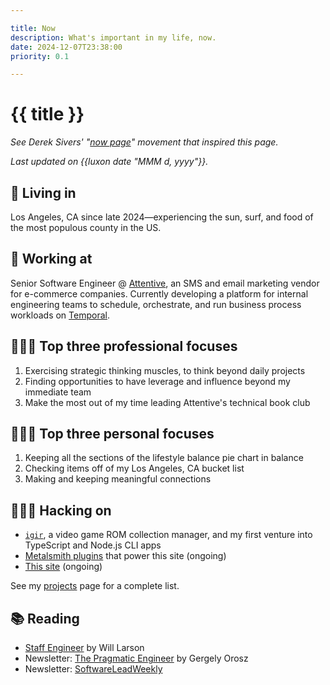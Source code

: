 ```yaml
---

title: Now
description: What's important in my life, now.
date: 2024-12-07T23:38:00
priority: 0.1

---
```


# {{ title }}

_See Derek Sivers' "[now page](https://nownownow.com/about)" movement that inspired this page._

_Last updated on {{luxon date "MMM d, yyyy"}}._

## 📍 Living in

Los Angeles, CA since late 2024—experiencing the sun, surf, and food of the most populous county in the US.

## 🏢 Working at

Senior Software Engineer @ [Attentive](https://www.attentive.com/), an SMS and email marketing vendor for e-commerce companies. Currently developing a platform for internal engineering teams to schedule, orchestrate, and run business process workloads on [Temporal](https://temporal.io/).

## 👨🏻‍💼️ Top three professional focuses

1. Exercising strategic thinking muscles, to think beyond daily projects
2. Finding opportunities to have leverage and influence beyond my immediate team
3. Make the most out of my time leading Attentive's technical book club

## 🧘🏻‍♂️ Top three personal focuses

1. Keeping all the sections of the lifestyle balance pie chart in balance
2. Checking items off of my Los Angeles, CA bucket list
3. Making and keeping meaningful connections

## 👨🏻‍💻 Hacking on

- [`igir`](https://github.com/emmercm/igir), a video game ROM collection manager, and my first venture into TypeScript and Node.js CLI apps
- [Metalsmith plugins](https://github.com/emmercm/metalsmith-plugins) that power this site (ongoing)
- [This site](https://github.com/emmercm/www) (ongoing)

See my [projects](/projects) page for a complete list.

## 📚 Reading

<!-- - [More than a Glitch](https://mitpress.mit.edu/9780262548328/more-than-a-glitch/) by Meredith Broussard @ [Attentive](https://attentivemobile.com) technical book club -->
- [Staff Engineer](https://staffeng.com/book) by Will Larson
- Newsletter: [The Pragmatic Engineer](https://www.pragmaticengineer.com/) by Gergely Orosz
- Newsletter: [SoftwareLeadWeekly](https://softwareleadweekly.com/)
<!--stackedit_data:
eyJoaXN0b3J5IjpbLTEyNzEyMzE5MzNdfQ==
-->